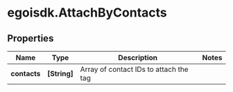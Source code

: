 # egoisdk.AttachByContacts

## Properties

Name | Type | Description | Notes
------------ | ------------- | ------------- | -------------
**contacts** | **[String]** | Array of contact IDs to attach the tag | 



